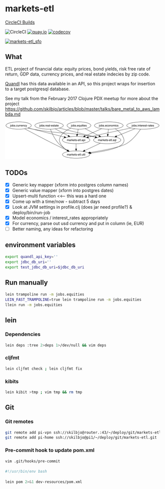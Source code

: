 # markets-etl

[CircleCI Builds](https://circleci.com/gh/skilbjo/markets-etl)

![CircleCI](https://circleci.com/gh/skilbjo/markets-etl/tree/master.svg?style=shield&circle_token=df58a0027114c540a956e9d1a075d58897ede76d)
[![quay.io](https://quay.io/repository/skilbjo/markets-etl/status "Docker Repository on Quay")](https://quay.io/repository/skilbjo/markets-etl)
[![codecov](https://codecov.io/gh/skilbjo/markets-etl/branch/master/graph/badge.svg)](https://codecov.io/gh/skilbjo/markets-etl)

[![markets-etl_sfo](https://healthchecks.io/badge/80da65e9-ff8f-45f1-b75e-109790/ZBYwWgw3/markets-etl_sfo.svg)](https://healthchecks.io/badge/80da65e9-ff8f-45f1-b75e-109790/ZBYwWgw3/markets-etl_sfo.svg)

## What

ETL project of financial data: equity prices, bond yields, risk free rate of return,
GDP data, currency prices, and real estate indecies by zip code.

[Quandl](https://www.quandl.com/) has this data available in an API, so this
project wraps for insertion to a target postgresql database.

See my talk from the February 2017 Clojure PDX meetup for more about the project
<https://github.com/skilbjo/articles/blob/master/talks/bare_metal_to_aws_lambda.md>

<img src='dev-resources/img/ns-hierarchy.png' width=900>

## TODOs

- [X] Generic key mapper (xform into postgres column names)
- [X] Generic value mapper (xform into postgres dates)
- [X] Upsert-multi function <<-- this was a hard one
- [X] Come up with a time/now - subtract 5 days
- [X] Look at JVM settings in profile.clj (does jar need profile?) & deploy/bin/run-job
- [X] Model economics / interest_rates appropriately
- [X] For currency, parse out usd currency and put in column (ie, EUR)
- [ ] Better naming, any ideas for refactoring

## environment variables
```bash
export quandl_api_key=''
export jdbc_db_uri=''
export test_jdbc_db_uri=$jdbc_db_uri
```

## Run manually

```bash
lein trampoline run -m jobs.equities
LEIN_FAST_TRAMPOLINE=true lein trampoline run -m jobs.equities
llein run -m jobs.equities
```

## lein

### Dependencies
```bash
lein deps :tree 2>deps 1>/dev/null && vim deps
```

### cljfmt
```bash
lein cljfmt check ; lein cljfmt fix
```

### kibits
```bash
lein kibit >tmp ; vim tmp && rm tmp
```

## Git

### Git remotes
```bash
git remote add pi-vpn ssh://skilbjo@router.:43/~/deploy/git/markets-etl.git
git remote add pi-home ssh://skilbjo@pi1/~/deploy/git/markets-etl.git
```

### Pre-commit hook to update pom.xml
```bash
vim .git/hooks/pre-commit

#!/usr/bin/env bash

lein pom 2>&1 dev-resources/pom.xml
```
